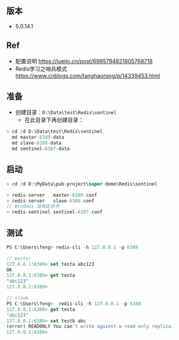 ## 版本
- 5.0.14.1

## Ref
- 配置说明 https://juejin.cn/post/6995794821805768718
- Redis学习之哨兵模式 https://www.cnblogs.com/tanghaorong/p/14339453.html

## 准备
- 创建目录：`D:\Data\test\Redis\sentinel`
  - 在此目录下再创建目录：
```js
> cd /d D:\Data\test\Redis\sentinel
  md master-6389-data 
  md slave-6388-data
  md sentinel-6387-data
```

## 启动
```js
> cd /d D:\MyData\pub-project\super-demo\Redis\sentinel

> redis-server   master-6389.conf
> redis-server   slave-6388.conf
// Windows 没有此命令
> redis-sentinel sentinel-6387.conf
```

## 测试
```js
PS C:\Users\feng> redis-cli -h 127.0.0.1 -p 6389

// master
127.0.0.1:6389> set testa abc123
OK
127.0.0.1:6389> get testa
"abc123"
127.0.0.1:6389>

// slave
PS C:\Users\feng>  redis-cli -h 127.0.0.1 -p 6388
127.0.0.1:6388> get testa
"abc123"
127.0.0.1:6388> set testb abc
(error) READONLY You can't write against a read only replica.
127.0.0.1:6388>
```